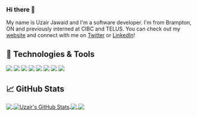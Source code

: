 ### Hi there 👋

My name is Uzair Jawaid and I'm a software developer.  I'm from Brampton, ON and previously interned at CIBC and TELUS.  You can check out my [website][1] and connect with me on [Twitter][2] or [LinkedIn][3]!

## 🔧 Technologies & Tools
![](https://img.shields.io/badge/OS-Linux-informational?style=flat&logo=linux&logoColor=white&color=2bbc8a)
![](https://img.shields.io/badge/OS-Windows-informational?style=flat&logo=windows&logoColor=white&color=2bbc8a)
![](https://img.shields.io/badge/Editor-VS_Code-informational?style=flat&logo=VS-code&logoColor=white&color=2bbc8a)
![](https://img.shields.io/badge/Code-Java-informational?style=flat&logo=java&logoColor=white&color=2bbc8a)
![](https://img.shields.io/badge/Code-Python-informational?style=flat&logo=python&logoColor=white&color=2bbc8a)
![](https://img.shields.io/badge/Code-JavaScript-informational?style=flat&logo=javascript&logoColor=white&color=2bbc8a)
![](https://img.shields.io/badge/Tools-MySQL-informational?style=flat&logo=mysql&logoColor=white&color=2bbc8a)
![](https://img.shields.io/badge/Tools-MongoDB-informational?style=flat&logo=mongodb&logoColor=white&color=2bbc8a)


## &#x1f4c8; GitHub Stats


<a href="https://github.com/UzairJ99/UzairJ99">
  <img align="center" src="https://github-readme-stats.vercel.app/api/top-langs/?username=UzairJ99&hide=python,html&title_color=ffffff&text_color=c9cacc&icon_color=2bbc8a&bg_color=1d1f21" />
</a>
<a href="https://github.com/UzairJ99/UzairJ99">
  <img align="center" src="https://github-readme-stats.vercel.app/api?username=UzairJ99&show_icons=true&line_height=27&count_private=true&title_color=ffffff&text_color=c9cacc&icon_color=2bbc8a&bg_color=1d1f21" alt="Uzair's GitHub Stats" />
</a>

<a href="https://github.com/UzairJ99/UzairJ99/thought-bubbles">
  <img align="center" src="https://github-readme-stats.vercel.app/api/pin/?username=UzairJ99&repo=thought-bubbles&title_color=ffffff&text_color=c9cacc&icon_color=2bbc8a&bg_color=1d1f21" />
</a>


<a href="https://github.com/UzairJ99/UzairJ99/PythonLeetCode">
  <img align="center" src="https://github-readme-stats.vercel.app/api/pin/?username=UzairJ99&repo=PythonLeetCode&title_color=ffffff&text_color=c9cacc&icon_color=2bbc8a&bg_color=1d1f21" />
</a>    

[1]: http://www.uzairjawaid.com
[2]: https://www.twitter.com/UzairJ99
[3]: https://www.linkedin.com/in/jawaidu
